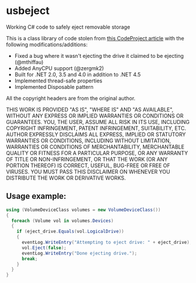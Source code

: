 # usbeject
Working C# code to safely eject removable storage

This is a class library of code stolen from [this CodeProject article](https://www.codeproject.com/Articles/13530/Eject-USB-disks-using-C)
with the following modifications/additions:

* Fixed a bug where it wasn't ejecting the drive it claimed to be ejecting (@mthiffau)
* Added AnyCPU support (@zergmk2)
* Built for .NET 2.0, 3.5 and 4.0 in addition to .NET 4.5
* Implemented thread-safe properties
* Implemented Disposable pattern

All the copyright headers are from the original author.

THIS WORK IS PROVIDED "AS IS", "WHERE IS" AND "AS AVAILABLE", WITHOUT ANY EXPRESS OR IMPLIED WARRANTIES OR CONDITIONS OR GUARANTEES.
YOU, THE USER, ASSUME ALL RISK IN ITS USE, INCLUDING COPYRIGHT INFRINGEMENT, PATENT INFRINGEMENT, SUITABILITY, ETC.
AUTHOR EXPRESSLY DISCLAIMS ALL EXPRESS, IMPLIED OR STATUTORY WARRANTIES OR CONDITIONS, INCLUDING WITHOUT LIMITATION, WARRANTIES OR
CONDITIONS OF MERCHANTABILITY, MERCHANTABLE QUALITY OR FITNESS FOR A PARTICULAR PURPOSE, OR ANY WARRANTY OF TITLE OR NON-INFRINGEMENT,
OR THAT THE WORK (OR ANY PORTION THEREOF) IS CORRECT, USEFUL, BUG-FREE OR FREE OF VIRUSES. YOU MUST PASS THIS DISCLAIMER ON WHENEVER
YOU DISTRIBUTE THE WORK OR DERIVATIVE WORKS.

## Usage example:

```csharp
using (VolumeDeviceClass volumes = new VolumeDeviceClass())
{
  foreach (Volume vol in volumes.Devices)
  {
    if (eject_drive.Equals(vol.LogicalDrive))
    {
      eventLog.WriteEntry("Attempting to eject drive: " + eject_drive);
      vol.Eject(false);
      eventLog.WriteEntry("Done ejecting drive.");
      break;
    }
  }
}
```
